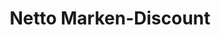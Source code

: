 ---
title: "Netto Marken-Discount"
url: /erfurt/netto-marken-discount-haarbergstrasse/
shop: Supermarkt
---